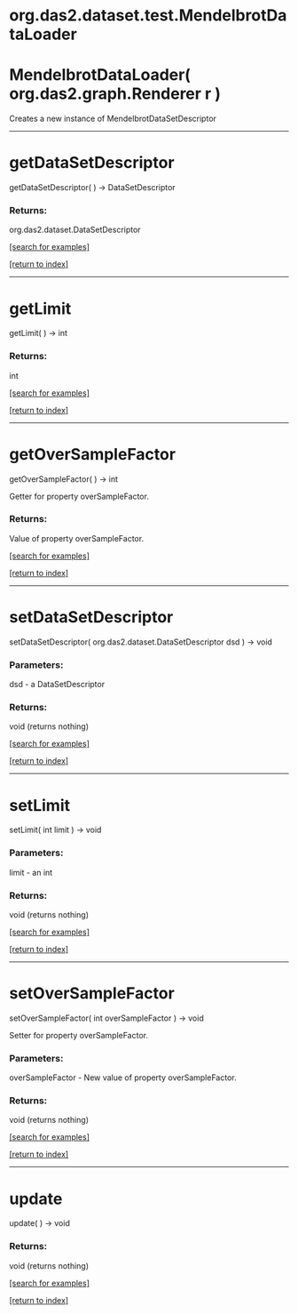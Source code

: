 # org.das2.dataset.test.MendelbrotDataLoader



# MendelbrotDataLoader( org.das2.graph.Renderer r )
Creates a new instance of MendelbrotDataSetDescriptor

***
<a name="getDataSetDescriptor"></a>
# getDataSetDescriptor
getDataSetDescriptor(  ) &rarr; DataSetDescriptor



### Returns:
org.das2.dataset.DataSetDescriptor


<a href="https://github.com/autoplot/dev/search?q=getDataSetDescriptor&unscoped_q=getDataSetDescriptor">[search for examples]</a>

<a href="https://github.com/autoplot/documentation/blob/master/javadoc/index-all.md">[return to index]</a>

***
<a name="getLimit"></a>
# getLimit
getLimit(  ) &rarr; int



### Returns:
int


<a href="https://github.com/autoplot/dev/search?q=getLimit&unscoped_q=getLimit">[search for examples]</a>

<a href="https://github.com/autoplot/documentation/blob/master/javadoc/index-all.md">[return to index]</a>

***
<a name="getOverSampleFactor"></a>
# getOverSampleFactor
getOverSampleFactor(  ) &rarr; int

Getter for property overSampleFactor.

### Returns:
Value of property overSampleFactor.

<a href="https://github.com/autoplot/dev/search?q=getOverSampleFactor&unscoped_q=getOverSampleFactor">[search for examples]</a>

<a href="https://github.com/autoplot/documentation/blob/master/javadoc/index-all.md">[return to index]</a>

***
<a name="setDataSetDescriptor"></a>
# setDataSetDescriptor
setDataSetDescriptor( org.das2.dataset.DataSetDescriptor dsd ) &rarr; void



### Parameters:
dsd - a DataSetDescriptor

### Returns:
void (returns nothing)


<a href="https://github.com/autoplot/dev/search?q=setDataSetDescriptor&unscoped_q=setDataSetDescriptor">[search for examples]</a>

<a href="https://github.com/autoplot/documentation/blob/master/javadoc/index-all.md">[return to index]</a>

***
<a name="setLimit"></a>
# setLimit
setLimit( int limit ) &rarr; void



### Parameters:
limit - an int

### Returns:
void (returns nothing)


<a href="https://github.com/autoplot/dev/search?q=setLimit&unscoped_q=setLimit">[search for examples]</a>

<a href="https://github.com/autoplot/documentation/blob/master/javadoc/index-all.md">[return to index]</a>

***
<a name="setOverSampleFactor"></a>
# setOverSampleFactor
setOverSampleFactor( int overSampleFactor ) &rarr; void

Setter for property overSampleFactor.

### Parameters:
overSampleFactor - New value of property overSampleFactor.

### Returns:
void (returns nothing)


<a href="https://github.com/autoplot/dev/search?q=setOverSampleFactor&unscoped_q=setOverSampleFactor">[search for examples]</a>

<a href="https://github.com/autoplot/documentation/blob/master/javadoc/index-all.md">[return to index]</a>

***
<a name="update"></a>
# update
update(  ) &rarr; void



### Returns:
void (returns nothing)


<a href="https://github.com/autoplot/dev/search?q=update&unscoped_q=update">[search for examples]</a>

<a href="https://github.com/autoplot/documentation/blob/master/javadoc/index-all.md">[return to index]</a>

